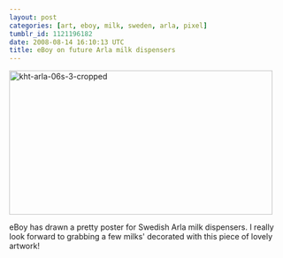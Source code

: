 ```yaml
---
layout: post
categories: [art, eboy, milk, sweden, arla, pixel]
tumblr_id: 1121196182  
date: 2008-08-14 16:10:13 UTC
title: eBoy on future Arla milk dispensers
---
```


<a href="http://hello.eboy.com/eboy/2008/06/30/kht_arla_06spng/"><img src="/attachments/2008/08/kht-arla-06s-3-cropped.png" alt="kht-arla-06s-3-cropped" width="476" height="261" class="alignnone size-full wp-image-610" /></a>

eBoy has drawn a pretty poster for Swedish Arla milk dispensers. I really look forward to grabbing a few milks' decorated with this piece of lovely artwork!
